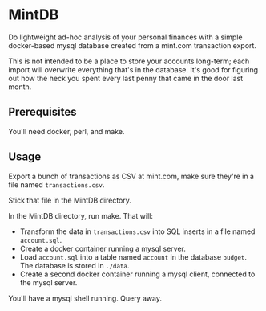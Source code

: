 # MintDB

Do lightweight ad-hoc analysis of your personal finances with a  simple docker-based mysql database created from a mint.com transaction export.

This is not intended to be a place to store your accounts long-term; each import will overwrite everything that's in the database. It's good for figuring out how the heck you spent every last penny that came in the door last month.

## Prerequisites

You'll need docker, perl, and make.

## Usage

Export a bunch of transactions as CSV at mint.com, make sure they're in a file named `transactions.csv`.

Stick that file in the MintDB directory.

In the MintDB directory, run make. That will: 

* Transform the data in `transactions.csv` into SQL inserts in a file named `account.sql`.
* Create a docker container running a mysql server.
* Load `account.sql` into a table named `account` in the database `budget`. The database is stored in `./data`.
* Create a second docker container running a mysql client, connected to the mysql server.

You'll have a mysql shell running. Query away.
